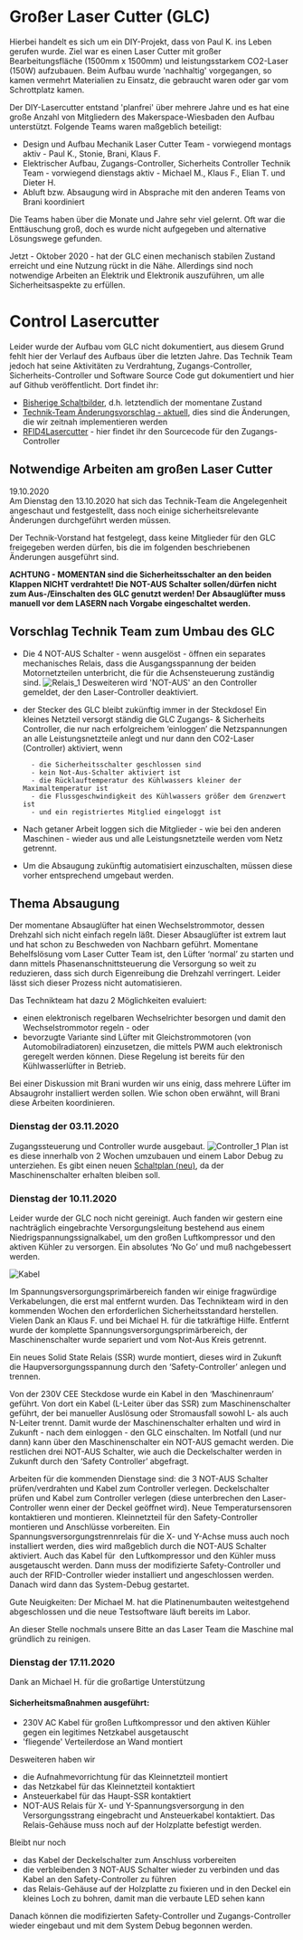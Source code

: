 # Großer Laser Cutter (GLC)
Hierbei handelt es sich um ein DIY-Projekt, dass von Paul K. ins Leben gerufen wurde. Ziel war es einen Laser Cutter mit großer Bearbeitungsfläche (1500mm x 1500mm) und leistungsstarkem CO2-Laser (150W) aufzubauen. Beim Aufbau wurde 'nachhaltig' vorgegangen, so kamen vermehrt Materialien zu Einsatz, die gebraucht waren oder gar vom Schrottplatz kamen.

Der DIY-Lasercutter entstand 'planfrei' über mehrere Jahre und es hat eine große Anzahl von Mitgliedern des Makerspace-Wiesbaden den Aufbau unterstützt. 
Folgende Teams waren maßgeblich beteiligt:
- Design und Aufbau Mechanik
Laser Cutter Team - vorwiegend montags aktiv - Paul K., Stonie, Brani, Klaus F.
- Elektrischer Aufbau, Zugangs-Controller, Sicherheits Controller
Technik Team - vorwiegend dienstags aktiv - Michael M., Klaus F., Elian T. und Dieter H.
- Abluft bzw. Absaugung
wird in Absprache mit den anderen Teams von Brani koordiniert

Die Teams haben über die Monate und Jahre sehr viel gelernt. Oft war die Enttäuschung groß, doch es wurde nicht aufgegeben und alternative Lösungswege gefunden.

Jetzt - Oktober 2020 - hat der GLC einen mechanisch stabilen Zustand erreicht und eine Nutzung rückt in die Nähe.
Allerdings sind noch notwendige Arbeiten an Elektrik und Elektronik auszuführen, um alle Sicherheitsaspekte zu erfüllen.

<h1>Control Lasercutter</h1>
Leider wurde der Aufbau vom GLC nicht dokumentiert, aus diesem Grund fehlt hier der Verlauf des Aufbaus über die letzten Jahre.
Das Technik Team jedoch hat seine Aktivitäten zu Verdrahtung, Zugangs-Controller, Sicherheits-Controller und Software Source Code gut dokumentiert und hier auf Github veröffentlicht. 
Dort findet ihr:

- [Bisherige Schaltbilder](doc/Schaltpläne_gr_LasercutterV5.pdf), d.h. letztendlich der momentane Zustand
- [Technik-Team Änderungsvorschlag - aktuell](doc/Schaltpläne_gr_LasercutterV6.pdf), dies sind die Änderungen, die wir zeitnah implementieren werden
- [RFID4Lasercutter](https://github.com/makerspace-wi/RFID4Lasercutter.git) - hier findet ihr den Sourcecode für den Zugangs-Controller

<h2>Notwendige Arbeiten am großen Laser Cutter</h2>
19.10.2020<br>
Am Dienstag den 13.10.2020 hat sich das Technik-Team die Angelegenheit angeschaut und festgestellt, dass noch einige sicherheitsrelevante Änderungen durchgeführt werden müssen.

Der Technik-Vorstand hat festgelegt, dass keine Mitglieder für den GLC freigegeben werden dürfen, bis die im folgenden beschriebenen Änderungen ausgeführt sind.

		
<b>ACHTUNG - MOMENTAN sind die Sicherheitsschalter an den beiden Klappen NICHT verdrahtet!
Die NOT-AUS Schalter sollen/dürfen nicht zum Aus-/Einschalten des GLC genutzt werden!
Der Absauglüfter muss manuell vor dem LASERN nach Vorgabe eingeschaltet werden.
</b>

<h2>Vorschlag Technik Team zum Umbau des GLC</h2>

- Die 4 NOT-AUS Schalter - wenn ausgelöst - öffnen ein separates mechanisches Relais, dass die Ausgangsspannung der beiden Motornetzteilen unterbricht, die für die Achsensteuerung zuständig sind.
![Relais_1](doc/IMG_20201015_221211.jpg)
Desweiteren wird 'NOT-AUS' an den Controller gemeldet, der den Laser-Controller deaktiviert.
- der Stecker des GLC bleibt zukünftig immer in der Steckdose! Ein kleines Netzteil
versorgt ständig die GLC Zugangs- & Sicherheits Controller, die nur nach erfolgreichem ‘einloggen’ die Netzspannungen an alle Leistungsnetzteile anlegt und nur dann den CO2-Laser (Controller) aktiviert, wenn

		- die Sicherheitsschalter geschlossen sind
		- kein Not-Aus-Schalter aktiviert ist
		- die Rücklauftemperatur des Kühlwassers kleiner der Maximaltemperatur ist
		- die Flussgeschwindigkeit des Kühlwassers größer dem Grenzwert ist
		- und ein registriertes Mitglied eingeloggt ist

- Nach getaner Arbeit loggen sich die Mitglieder - wie bei den anderen Maschinen - wieder aus und alle Leistungsnetzteile werden vom Netz getrennt.

- Um die Absaugung zukünftig automatisiert einzuschalten, müssen diese vorher entsprechend umgebaut werden.

<h2>Thema Absaugung</h2>
Der momentane Absauglüfter hat einen Wechselstrommotor, dessen Drehzahl sich nicht einfach regeln läßt.
Dieser Absauglüfter ist extrem laut und hat schon zu Beschweden von Nachbarn geführt.
Momentane Behelfslösung vom Laser Cutter Team ist, den Lüfter ‘normal’ zu starten und dann mittels Phasenanschnittsteuerung die Versorgung so weit zu reduzieren, dass sich durch Eigenreibung die Drehzahl verringert.
Leider lässt sich dieser Prozess nicht automatisieren.

Das Technikteam hat dazu 2 Möglichkeiten evaluiert:

- einen elektronisch regelbaren	Wechselrichter besorgen und damit den Wechselstrommotor regeln - oder	
- bevorzugte Variante sind Lüfter mit Gleichstrommotoren (von Automobilradiatoren) einzusetzen, die mittels PWM auch elektronisch geregelt werden können. Diese Regelung ist bereits für den Kühlwasserlüfter in Betrieb.

Bei einer Diskussion mit Brani wurden wir uns einig, dass mehrere Lüfter im Absaugrohr installiert werden sollen. Wie schon oben erwähnt, will Brani diese Arbeiten koordinieren.

<h3>Dienstag der 03.11.2020</h3>

Zugangssteuerung und Controller wurde ausgebaut.
![Controller_1](doc/IMG_7328.jpg)
Plan ist es diese innerhalb von 2 Wochen umzubauen und einem Labor Debug zu unterziehen.
Es gibt einen neuen [Schaltplan (neu)](doc/Schaltpläne_gr_LasercutterV6.pdf), da der Maschinenschalter erhalten bleiben soll.


<h3>Dienstag der 10.11.2020</h3>

Leider wurde der GLC noch nicht gereinigt. Auch fanden wir gestern eine nachträglich eingebrachte Versorgungsleitung bestehend aus einem Niedrigspannungssignalkabel, um den großen Luftkompressor und den aktiven Kühler zu versorgen. Ein absolutes ‘No Go’ und muß nachgebessert werden.

![Kabel](doc/IMG_7355.jpg)

Im Spannungsversorgungsprimärbereich fanden wir einige fragwürdige Verkabelungen, die erst mal entfernt wurden.
Das Technikteam wird in den kommenden Wochen den erforderlichen Sicherheitsstandard herstellen.
Vielen Dank an Klaus F. und bei Michael H. für die tatkräftige Hilfe.
Entfernt wurde der komplette Spannungsversorgungsprimärbereich, der Maschinenschalter wurde separiert und vom Not-Aus Kreis getrennt.

Ein neues Solid State Relais (SSR) wurde montiert, dieses wird in Zukunft die Haupversorgungsspannung durch den ‘Safety-Controller’ anlegen und trennen.

Von der 230V CEE Steckdose wurde ein Kabel in den ‘Maschinenraum’ geführt.
Von dort ein Kabel (L-Leiter über das SSR) zum Maschinenschalter geführt, der bei manueller Auslösung oder Stromausfall sowohl L- als auch N-Leiter trennt.
Damit wurde der Maschinenschalter erhalten und wird in Zukunft - nach dem einloggen - den GLC einschalten.
Im Notfall (und nur dann) kann über den Maschinenschalter ein NOT-AUS gemacht werden.
Die restlichen drei NOT-AUS Schalter, wie auch die Deckelschalter werden in Zukunft durch den ‘Safety Controller’ abgefragt.

Arbeiten für die kommenden Dienstage sind: 
die 3 NOT-AUS Schalter prüfen/verdrahten und Kabel zum Controller verlegen. Deckelschalter prüfen und Kabel zum Controller verlegen (diese unterbrechen den Laser-Controller wenn einer der Deckel geöffnet wird). Neue Temperatursensoren kontaktieren und montieren. Kleinnetzteil für den Safety-Controller montieren und Anschlüsse vorbereiten.
Ein Spannungsversorgungstrennrelais für die X- und Y-Achse muss auch noch installiert werden, dies wird maßgeblich durch die NOT-AUS Schalter aktiviert.
Auch das Kabel für  den Luftkompressor und den Kühler muss ausgetauscht werden.
Dann muss der modifizierte Safety-Controller und auch der RFID-Controller wieder installiert und angeschlossen werden.
Danach wird dann das System-Debug gestartet.

Gute Neuigkeiten: Der Michael M. hat die Platinenumbauten weitestgehend abgeschlossen und die neue Testsoftware läuft bereits im Labor.

An dieser Stelle nochmals unsere Bitte an das Laser Team die Maschine mal gründlich zu reinigen.
<h3>Dienstag der 17.11.2020</h3>
Dank an Michael H. für die großartige Unterstützung
<h4>Sicherheitsmaßnahmen ausgeführt:</h4>

- 230V AC Kabel für großen Luftkompressor und den aktiven Kühler gegen ein legitimes Netzkabel ausgetauscht
- 'fliegende' Verteilerdose an Wand montiert

Desweiteren haben wir
- die Aufnahmevorrichtung für das Kleinnetzteil montiert
- das Netzkabel für das Kleinnetzteil kontaktiert
- Ansteuerkabel für das Haupt-SSR kontaktiert
- NOT-AUS Relais für X- und Y-Spannungsversorgung in den Versorgungsstrang eingebracht und Ansteuerkabel kontaktiert. Das Relais-Gehäuse muss noch auf der Holzplatte befestigt werden.

Bleibt nur noch 
- das Kabel der Deckelschalter zum Anschluss vorbereiten
- die verbleibenden 3 NOT-AUS Schalter wieder zu verbinden und das Kabel an den Safety-Controller zu führen
- das Relais-Gehäuse auf der Holzplatte zu fixieren und in den Deckel ein kleines Loch zu bohren, damit man die verbaute LED sehen kann

Danach können die modifizierten Safety-Controller und Zugangs-Controller wieder eingebaut und mit dem System Debug begonnen werden.

